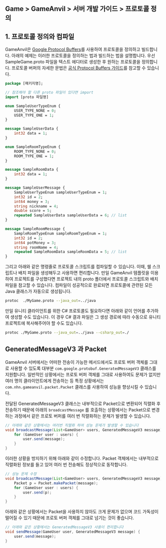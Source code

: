 ## Game > GameAnvil > 서버 개발 가이드 > 프로토콜 정의



## 1. 프로토콜 정의와 컴파일

GameAnvil은 [Google Protocol Buffers](https://developers.google.com/protocol-buffers)를 사용하여 프로토콜을 정의하고 빌드합니다. 아래의 예제는 이러한 프로토콜을 정의하는 법과 빌드하는 법을 설명합니다. 우선 SampleGame.proto 파일을 텍스트 에디터로 생성한 후 원하는 프로토콜을 정의합니다. 프로토콜 버퍼의 자세한 문법은 [공식 Protocol Buffers 가이드](https://developers.google.com/protocol-buffers/docs/proto3)를 참고할 수 있습니다.

```protobuf
package [패키지명];

// 참조해야 할 다른 proto 파일이 있다면 import
import [proto 파일명]

enum SampleUserTypeEnum {
    USER_TYPE_NONE = 0;
    USER_TYPE_ONE = 1;
}

message SampleUserData {
    int32 data = 1;
}

enum SampleRoomTypeEnum {
    ROOM_TYPE_NONE = 0;
    ROOM_TYPE_ONE = 1;
}

message SampleRoomData {
    int32 data = 1;
}

message SampleUserMessage {
    SampleUserTypeEnum sampleUserTypeEnum = 1;
    int32 id = 2;
    int64 money = 3;
    string nickname = 4;
    double score = 5;
    repeated SampleUserData sampleUserData = 6; // list
}

message SampleRoomMessage {
    SampleRoomTypeEnum sampleRoomTypeEnum = 1;
    int32 id = 2;
    int64 potMoney = 3;
    string roomName = 4;
    repeated SampleRoomData sampleRoomData = 5; // list
}
```

그리고 아래와 같은 명령줄로 프로토콜 스크립트를 컴파일할 수 있습니다. 이때, 쉘 스크립트나 배치 파일을 생성해두고 사용하면 편리합니다. 만일 GameAnvil 템플릿을 이용하여 프로젝트를 구성했다면 프로젝트 내의 proto 폴더에서 프로토콜 스크립트와 배치파일을 참고할 수 있습니다. 컴파일이 성공적으로 완료되면 프로토콜에 관련된 모든 Java 클래스가 자동으로 생성됩니다.

```bash
protoc  ./MyGame.proto --java_out=../java
```

만일 유니티 클라이언트를 위한 C# 프로토콜도 필요하다면 아래와 같이 언어를 추가하여 생성할 수도 있습니다. 이 경우 C# 결과 파일은 그 생성 경로에 따라 수동으로 유니티 프로젝트에 복사해주어야 할 수도 있습니다.

```bash
protoc ./MyGame.proto --java_out=../java --csharp_out=./
```


## GeneratedMessageV3 과 Packet

GameAnvil 서버에서는 어떠한 전송이 가능한 메서드에서도 프로토 버퍼 객체를 그대로 사용할 수 있도록 대부분 `com.google.protobuf.GeneratedMessageV3` 클래스를 지원합니다. 일반적인 상황에서는 프로토 버퍼 객체를 그대로 사용하여도 문제가 없지만 여러 명의 클라이언트에게 전송하는 등 특정 상황에서는 `com.nhn.gameanvil.packet.Packet` 클래스를 사용하여 성능을 향상시킬 수 있습니다.

전달된 GeneratedMessageV3 클래스는 내부적으로 Packet으로 변환되어 직렬화 후 전송하기 때문에 아래의 `broadcastMessage` 를 호출하는 상황에서는 Packet으로 변경하는 과정에서 같은 프로토 버퍼를 여러 번 직렬화하는 문제가 발생할 수 있습니다.

```java
// 아래와 같은 상황에서는 여러번 직렬화 하여 성능 문제가 발생할 수 있습니다
void broadcastMessage(List<GameUser> users, GeneratedMessageV3 message) {
    for (GameUser user : users) {
        user.send(message);
    }
}
```

이러한 상황을 방지하기 위해 아래와 같이 수정합니다. Packet 객체에서는 내부적으로 직렬화된 정보를 들고 있어 여러 번 전송해도 정상적으로 동작합니다.

```java
// 성능 문제 수정
void broadcastMessage(List<GameUser> users, GeneratedMessageV3 message) {
    Packet p = Packet.makePacket(message); 
    for (GameUser user : users) {
        user.send(p);
    }
}
```

아래와 같은 상황에서는 Packet을 사용하지 않아도 크게 문제가 없으며 코드 가독성이 떨어질 수 있기 때문에 프로토 버퍼 객체를 그대로 넘기는 것이 좋습니다.

```java
// 아래와 같은 상황에서는 GeneratedMessageV3 사용이 편리합니다 
void sendMessage(GameUser user, GeneratedMessageV3 message) {
    user.send(message);
}
```